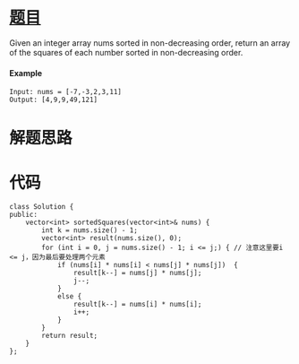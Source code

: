 # [题目](https://leetcode-cn.com/problems/squares-of-a-sorted-array/)

Given an integer array nums sorted in non-decreasing order, return an array of the squares of each number sorted in non-decreasing order.

#### Example
```
Input: nums = [-7,-3,2,3,11]
Output: [4,9,9,49,121]
```

# 解题思路


# 代码

```
class Solution {
public:
    vector<int> sortedSquares(vector<int>& nums) {
        int k = nums.size() - 1;
        vector<int> result(nums.size(), 0);
        for (int i = 0, j = nums.size() - 1; i <= j;) { // 注意这里要i <= j，因为最后要处理两个元素
            if (nums[i] * nums[i] < nums[j] * nums[j])  {
                result[k--] = nums[j] * nums[j];
                j--;
            }
            else {
                result[k--] = nums[i] * nums[i];
                i++;
            }
        }
        return result;
    }
};
```
